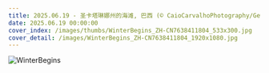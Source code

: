 ```yaml
---
title: 2025.06.19 - 圣卡塔琳娜州的海滩, 巴西 (© CaioCarvalhoPhotography/Getty Images)
date: 2025.06.19 00:00:00
cover_index: /images/thumbs/WinterBegins_ZH-CN7638411804_533x300.jpg
cover_detail: /images/WinterBegins_ZH-CN7638411804_1920x1080.jpg
---
```


![WinterBegins](/images/WinterBegins_ZH-CN7638411804_1920x1080.jpg)
